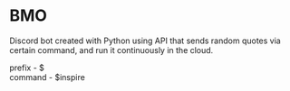 # BMO

Discord bot created with Python using API that sends random quotes via certain command, and run it continuously in the cloud.

prefix - $\
command - $inspire


